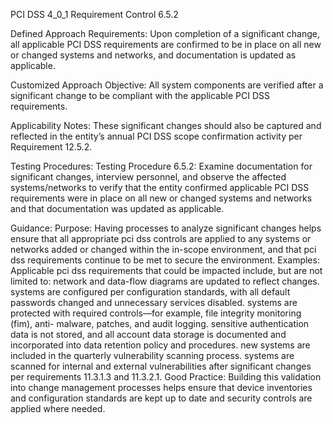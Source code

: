 PCI DSS 4_0_1 Requirement Control 6.5.2

Defined Approach Requirements:
Upon completion of a significant change, all applicable PCI DSS requirements are confirmed to be in place on all new or changed systems and networks, and documentation is updated as applicable.

Customized Approach Objective:
All system components are verified after a significant change to be compliant with the applicable PCI DSS requirements.

Applicability Notes:
These significant changes should also be captured and reflected in the entity’s annual PCI DSS scope confirmation activity per Requirement 12.5.2.

Testing Procedures:
Testing Procedure 6.5.2: Examine documentation for significant changes, interview personnel, and observe the affected systems/networks to verify that the entity confirmed applicable PCI DSS requirements were in place on all new or changed systems and networks and that documentation was updated as applicable.

Guidance:
Purpose: Having processes to analyze significant changes helps ensure that all appropriate pci dss controls are applied to any systems or networks added or changed within the in-scope environment, and that pci dss requirements continue to be met to secure the environment. Examples: Applicable pci dss requirements that could be impacted include, but are not limited to: network and data-flow diagrams are updated to reflect changes. systems are configured per configuration standards, with all default passwords changed and unnecessary services disabled. systems are protected with required controls—for example, file integrity monitoring (fim), anti- malware, patches, and audit logging. sensitive authentication data is not stored, and all account data storage is documented and incorporated into data retention policy and procedures. new systems are included in the quarterly vulnerability scanning process. systems are scanned for internal and external vulnerabilities after significant changes per requirements 11.3.1.3 and 11.3.2.1. Good Practice: Building this validation into change management processes helps ensure that device inventories and configuration standards are kept up to date and security controls are applied where needed.